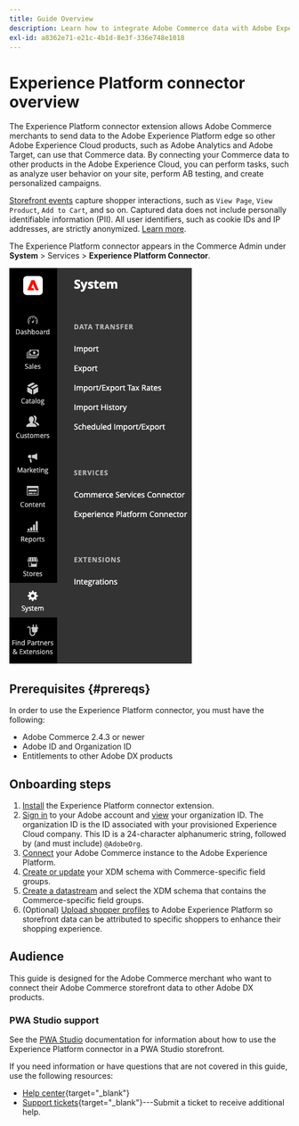 ```yaml
---
title: Guide Overview
description: Learn how to integrate Adobe Commerce data with Adobe Experience Platform using the Experience Platform connector.
exl-id: a8362e71-e21c-4b1d-8e3f-336e748e1018
---
```

# Experience Platform connector overview

The Experience Platform connector extension allows Adobe Commerce merchants to send data to the Adobe Experience Platform edge so other Adobe Experience Cloud products, such as Adobe Analytics and Adobe Target, can use that Commerce data. By connecting your Commerce data to other products in the Adobe Experience Cloud, you can perform tasks, such as analyze user behavior on your site, perform AB testing, and create personalized campaigns.

[Storefront events](events.md) capture shopper interactions, such as `View Page`, `View Product`, `Add to Cart`, and so on. Captured data does not include personally identifiable information (PII). All user identifiers, such as cookie IDs and IP addresses, are strictly anonymized. [Learn more](https://www.adobe.com/privacy/experience-cloud.html).

The Experience Platform connector appears in the Commerce Admin under **System** > Services > **Experience Platform Connector**. 

![Experience Platform connector extension Admin view](assets/epc-adminui.png)

## Prerequisites {#prereqs}

In order to use the Experience Platform connector, you must have the following:

- Adobe Commerce 2.4.3 or newer
- Adobe ID and Organization ID
- Entitlements to other Adobe DX products

## Onboarding steps

1. [Install](install.md) the Experience Platform connector extension.
1. [Sign in](https://helpx.adobe.com/manage-account/using/access-adobe-id-account.html) to your Adobe account and [view](https://experienceleague.adobe.com/docs/core-services/interface/administration/organizations.html?lang=en#concept_EA8AEE5B02CF46ACBDAD6A8508646255) your organization ID. The organization ID is the ID associated with your provisioned Experience Cloud company. This ID is a 24-character alphanumeric string, followed by (and must include) `@AdobeOrg`.
1. [Connect](connect-data.md) your Adobe Commerce instance to the Adobe Experience Platform.
1. [Create or update](update-xdm.md) your XDM schema with Commerce-specific field groups.
1. [Create a datastream](https://experienceleague.adobe.com/docs/experience-platform/edge/datastreams/overview.html?lang=en) and select the XDM schema that contains the Commerce-specific field groups.
1. (Optional) [Upload shopper profiles](profile.md) to Adobe Experience Platform so storefront data can be attributed to specific shoppers to enhance their shopping experience.

## Audience

This guide is designed for the Adobe Commerce merchant who want to connect their Adobe Commerce storefront data to other Adobe DX products.

### PWA Studio support

See the [PWA Studio](https://developer.adobe.com/commerce/pwa-studio/integrations/adobe-commerce/aep/) documentation for information about how to use the Experience Platform connector in a PWA Studio storefront.

If you need information or have questions that are not covered in this guide, use the following resources:

- [Help center](https://support.magento.com/hc/en-us){target="_blank"}
- [Support tickets](https://support.magento.com/hc/en-us/articles/360000913794#submit-ticket){target="_blank"}---Submit a ticket to receive additional help.
